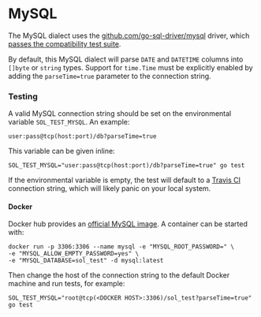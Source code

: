 # MySQL

The MySQL dialect uses the [github.com/go-sql-driver/mysql](https://github.com/go-sql-driver/mysql) driver, which [passes the compatibility test suite](https://github.com/golang/go/wiki/SQLDrivers).

By default, this MySQL dialect will parse `DATE` and `DATETIME` columns into `[]byte` or `string` types. Support for `time.Time` must be explicitly enabled by adding the `parseTime=true` parameter to the connection string.


### Testing

A valid MySQL connection string should be set on the environmental variable `SOL_TEST_MYSQL`. An example:

    user:pass@tcp(host:port)/db?parseTime=true

This variable can be given inline:

    SOL_TEST_MYSQL="user:pass@tcp(host:port)/db?parseTime=true" go test

If the environmental variable is empty, the test will default to a [Travis CI](https://docs.travis-ci.com/user/database-setup/#MySQL) connection string, which will likely panic on your local system.

#### Docker

Docker hub provides an [official MySQL image](https://hub.docker.com/_/mysql/). A container can be started with:

    docker run -p 3306:3306 --name mysql -e "MYSQL_ROOT_PASSWORD=" \
    -e "MYSQL_ALLOW_EMPTY_PASSWORD=yes" \
    -e "MYSQL_DATABASE=sol_test" -d mysql:latest

Then change the host of the connection string to the default Docker machine and run tests, for example:

    SOL_TEST_MYSQL="root@tcp(<DOCKER HOST>:3306)/sol_test?parseTime=true" go test
